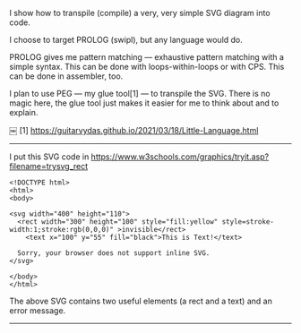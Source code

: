 I show how to transpile (compile) a very, very simple SVG diagram into code.

I choose to target PROLOG (swipl), but any language would do.

PROLOG gives me pattern matching — exhaustive pattern matching with a simple syntax.  This can be done with loops-within-loops or with CPS.  This can be done in assembler, too.

I plan to use PEG — my glue tool[1] — to transpile the SVG.  There is no magic here, the glue tool just makes it easier for me to think about and to explain.

￼
[1] https://guitarvydas.github.io/2021/03/18/Little-Language.html

-------------------------------------------------------------------------------

I put this SVG code in https://www.w3schools.com/graphics/tryit.asp?filename=trysvg_rect

```
<!DOCTYPE html>
<html>
<body>

<svg width="400" height="110">
  <rect width="300" height="100" style="fill:yellow" style=stroke-width:1;stroke:rgb(0,0,0)" >invisible</rect>
    <text x="100" y="55" fill="black">This is Text!</text>

  Sorry, your browser does not support inline SVG.  
</svg>
 
</body>
</html>
```

The above SVG contains two useful elements (a rect and a text) and an error message.

-------------------------------------------------------------------------------

